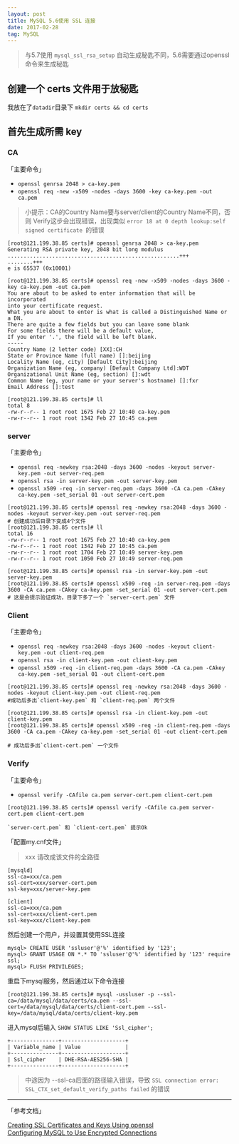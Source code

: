 ```yaml
---
layout: post
title: MySQL 5.6使用 SSL 连接
date: 2017-02-28
tag: MySQL
---
```


> 与5.7使用 `mysql_ssl_rsa_setup` 自动生成秘匙不同，5.6需要通过openssl命令来生成秘匙

##  创建一个 certs 文件用于放秘匙

我放在了`datadir`目录下
`mkdir certs && cd certs`

##  首先生成所需 key
### CA
「主要命令」

- `openssl genrsa 2048 > ca-key.pem`
- `openssl req -new -x509 -nodes -days 3600 -key ca-key.pem -out ca.pem`

> 小提示：CA的Country Name要与server/client的Country Name不同，否则 Verify这步会出现错误，出现类似 `error 18 at 0 depth lookup:self signed certificate `的错误

```
[root@121.199.38.85 certs]# openssl genrsa 2048 > ca-key.pem
Generating RSA private key, 2048 bit long modulus
......................................................+++
........+++
e is 65537 (0x10001)

[root@121.199.38.85 certs]# openssl req -new -x509 -nodes -days 3600 -key ca-key.pem -out ca.pem
You are about to be asked to enter information that will be incorporated
into your certificate request.
What you are about to enter is what is called a Distinguished Name or a DN.
There are quite a few fields but you can leave some blank
For some fields there will be a default value,
If you enter '.', the field will be left blank.
-----
Country Name (2 letter code) [XX]:CH
State or Province Name (full name) []:beijing
Locality Name (eg, city) [Default City]:beijing
Organization Name (eg, company) [Default Company Ltd]:WDT
Organizational Unit Name (eg, section) []:wdt
Common Name (eg, your name or your server's hostname) []:fxr
Email Address []:test

[root@121.199.38.85 certs]# ll
total 8
-rw-r--r-- 1 root root 1675 Feb 27 10:40 ca-key.pem
-rw-r--r-- 1 root root 1342 Feb 27 10:45 ca.pem
```

### server
「主要命令」

- `openssl req -newkey rsa:2048 -days 3600 -nodes -keyout server-key.pem -out server-req.pem`
- `openssl rsa -in server-key.pem -out server-key.pem`
- `openssl x509 -req -in server-req.pem -days 3600 -CA ca.pem -CAkey ca-key.pem -set_serial 01 -out server-cert.pem`

```
[root@121.199.38.85 certs]# openssl req -newkey rsa:2048 -days 3600 -nodes -keyout server-key.pem -out server-req.pem
# 创建成功后目录下变成4个文件
[root@121.199.38.85 certs]# ll
total 16
-rw-r--r-- 1 root root 1675 Feb 27 10:40 ca-key.pem
-rw-r--r-- 1 root root 1342 Feb 27 10:45 ca.pem
-rw-r--r-- 1 root root 1704 Feb 27 10:49 server-key.pem
-rw-r--r-- 1 root root 1050 Feb 27 10:49 server-req.pem

[root@121.199.38.85 certs]# openssl rsa -in server-key.pem -out server-key.pem
[root@121.199.38.85 certs]# openssl x509 -req -in server-req.pem -days 3600 -CA ca.pem -CAkey ca-key.pem -set_serial 01 -out server-cert.pem
# 这是会提示验证成功，目录下多了一个 `server-cert.pem` 文件
```

### Client

「主要命令」

- `openssl req -newkey rsa:2048 -days 3600 -nodes -keyout client-key.pem -out client-req.pem` 
- `openssl rsa -in client-key.pem -out client-key.pem`
- `openssl x509 -req -in client-req.pem -days 3600 -CA ca.pem -CAkey ca-key.pem -set_serial 01 -out client-cert.pem`

```
[root@121.199.38.85 certs]# openssl req -newkey rsa:2048 -days 3600 -nodes -keyout client-key.pem -out client-req.pem
#成功后多出`client-key.pem` 和 `client-req.pem` 两个文件

[root@121.199.38.85 certs]# openssl rsa -in client-key.pem -out client-key.pem
[root@121.199.38.85 certs]# openssl x509 -req -in client-req.pem -days 3600 -CA ca.pem -CAkey ca-key.pem -set_serial 01 -out client-cert.pem

# 成功后多出`client-cert.pem` 一个文件
```
### Verify

「主要命令」

- `openssl verify -CAfile ca.pem server-cert.pem client-cert.pem`

```
[root@121.199.38.85 certs]# openssl verify -CAfile ca.pem server-cert.pem client-cert.pem

`server-cert.pem` 和 `client-cert.pem` 提示Ok
```

「配置my.cnf文件」

> xxx 请改成该文件的全路径

```
[mysqld]
ssl-ca=xxx/ca.pem
ssl-cert=xxx/server-cert.pem
ssl-key=xxx/server-key.pem

[client]
ssl-ca=xxx/ca.pem
ssl-cert=xxx/client-cert.pem
ssl-key=xxx/client-key.pem
```
然后创建一个用户，并设置其使用SSL连接

```
mysql> CREATE USER 'ssluser'@'%' identified by '123';
mysql> GRANT USAGE ON *.* TO 'ssluser'@'%' identified by '123' require ssl;
mysql> FLUSH PRIVILEGES;
```

重启下mysql服务，然后通过以下命令连接

```
[root@121.199.38.85 certs]# mysql -ussluser -p --ssl-ca=/data/mysql/data/certs/ca.pem --ssl-cert=/data/mysql/data/certs/client-cert.pem --ssl-key=/data/mysql/data/certs/client-key.pem
```

进入mysql后输入 `SHOW STATUS LIKE 'Ssl_cipher';`

```
+---------------+--------------------+
| Variable_name | Value              |
+---------------+--------------------+
| Ssl_cipher    | DHE-RSA-AES256-SHA |
+---------------+--------------------+
```

> 中途因为 --ssl-ca后面的路径输入错误，导致 `SSL connection error: SSL_CTX_set_default_verify_paths failed` 的错误

--- 

「参考文档」

[Creating SSL Certificates and Keys Using openssl](https://dev.mysql.com/doc/refman/5.6/en/creating-ssl-files-using-openssl.html#creating-ssl-files-using-openssl-unix-command-line)<br/>
[Configuring MySQL to Use Encrypted Connections](https://dev.mysql.com/doc/refman/5.6/en/using-secure-connections.html)


